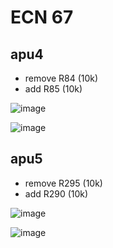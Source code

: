 # ECN 67

## apu4 

* remove R84 (10k)
* add R85 (10k)

![image](https://user-images.githubusercontent.com/18163327/134580031-7576c33c-638d-4442-be15-de5d06e25253.png)

![image](https://user-images.githubusercontent.com/18163327/134580050-d501755f-6718-448e-8eec-cdc88c7be792.png)

## apu5

* remove R295 (10k)
* add R290 (10k)

![image](https://user-images.githubusercontent.com/18163327/134580112-a05be347-4ef1-49f5-bec6-dece4184eb75.png)

![image](https://user-images.githubusercontent.com/18163327/134580124-06d32b3c-35ec-4801-8f56-ff2d363bb62b.png)

